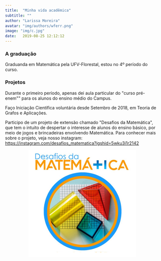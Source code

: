```yaml
---
title:  "Minha vida acadêmica"
subtitle: ""
author: "Larissa Moreira"
avatar: "img/authors/wferr.png"
image: "img/c.jpg"
date:   2019-08-25 12:12:12
---
```


### A graduação
Graduanda em Matemática pela UFV-Florestal, estou no 4º período do curso.

### Projetos
Durante o primeiro período, apenas dei aula particular do "curso pré-enem"" para os alunos do ensino médio do Campus. 

Faço Iniciação Científica voluntária desde Setembro de 2018, em Teoria de Grafos e Aplicações.

Participo de um projeto de extensão chamado "Desafios da Matemática", que tem o intuito de despertar o interesse de alunos do ensino básico, por meio de jogos e brincadeiras envolvendo Matemática.
Para conhecer mais sobre o projeto, veja nosso instagram:<a href="https://instagram.com/desafios_matematica?igshid=5wku3i1r2142" target="_blank"> https://instagram.com/desafios_matematica?igshid=5wku3i1r2142
<br><center><img src="img/desmat.png" height="350" width="350" align="center"></a></center>
